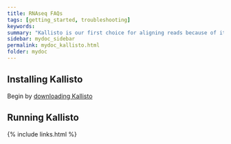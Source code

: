 ```yaml
---
title: RNAseq FAQs
tags: [getting_started, troubleshooting]
keywords:
summary: "Kallisto is our first choice for aligning reads because of its speed, accuracy, and ability to leverage bootstraps for understanding technical variance"
sidebar: mydoc_sidebar
permalink: mydoc_kallisto.html
folder: mydoc
---
```


## Installing Kallisto

Begin by [downloading Kallisto]() 

## Running Kallisto



{% include links.html %}
